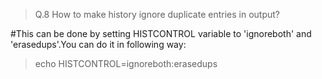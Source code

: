 >Q.8 How to make history ignore duplicate entries in output?

#This can be done by setting HISTCONTROL variable to 'ignoreboth' and 'erasedups'.You can do it in following way:

>echo HISTCONTROL=ignoreboth:erasedups
